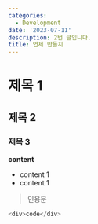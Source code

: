 ```yaml
---
categories:
  - Development
date: '2023-07-11'
description: 2번 글입니다.
title: 언제 만들지
---
```


# 제목 1

## 제목 2

### 제목 3

**content**

- content 1
- content 1

> 인용문

```javascript
<div>code</div>
```
